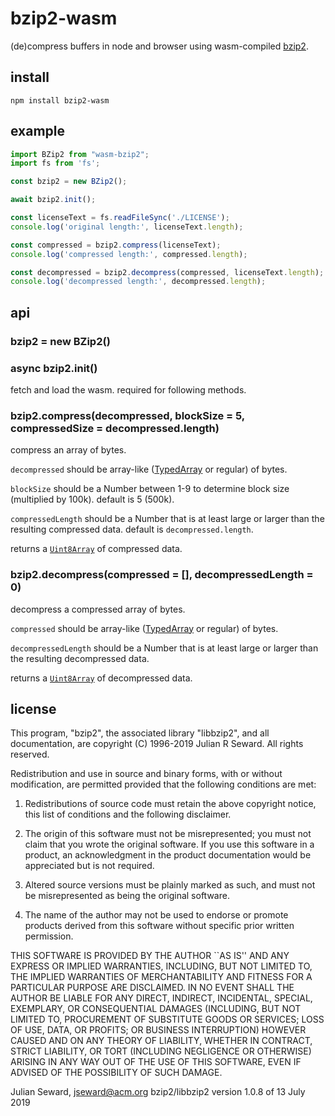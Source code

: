 # bzip2-wasm

(de)compress buffers in node and browser using wasm-compiled
[bzip2](https://sourceware.org/bzip2/).

## install

    npm install bzip2-wasm

## example

```javascript
import BZip2 from "wasm-bzip2";
import fs from 'fs';

const bzip2 = new BZip2();

await bzip2.init();

const licenseText = fs.readFileSync('./LICENSE');
console.log('original length:', licenseText.length);

const compressed = bzip2.compress(licenseText);
console.log('compressed length:', compressed.length);

const decompressed = bzip2.decompress(compressed, licenseText.length);
console.log('decompressed length:', decompressed.length);
```

## api

### bzip2 = new BZip2()

### async bzip2.init()

fetch and load the wasm. required for following methods.

### bzip2.compress(decompressed, blockSize = 5, compressedSize = decompressed.length)

compress an array of bytes.

`decompressed` should be array-like
([TypedArray](https://developer.mozilla.org/en-US/docs/Web/JavaScript/Reference/Global_Objects/TypedArray)
or regular) of bytes.

`blockSize` should be a Number between 1-9 to determine block size (multiplied
by 100k). default is 5 (500k).

`compressedLength` should be a Number that is at least large or larger
than the resulting compressed data. default is `decompressed.length`.

returns a
[`Uint8Array`](https://developer.mozilla.org/en-US/docs/Web/JavaScript/Reference/Global_Objects/Uint8Array)
of compressed data.

### bzip2.decompress(compressed = [], decompressedLength = 0)

decompress a compressed array of bytes.

`compressed` should be array-like
([TypedArray](https://developer.mozilla.org/en-US/docs/Web/JavaScript/Reference/Global_Objects/TypedArray)
or regular) of bytes.

`decompressedLength` should be a Number that is at least large or larger
than the resulting decompressed data.

returns a
[`Uint8Array`](https://developer.mozilla.org/en-US/docs/Web/JavaScript/Reference/Global_Objects/Uint8Array)
of decompressed data.

## license

This program, "bzip2", the associated library "libbzip2", and all
documentation, are copyright (C) 1996-2019 Julian R Seward.  All
rights reserved.

Redistribution and use in source and binary forms, with or without
modification, are permitted provided that the following conditions
are met:

1. Redistributions of source code must retain the above copyright
   notice, this list of conditions and the following disclaimer.

2. The origin of this software must not be misrepresented; you must
   not claim that you wrote the original software.  If you use this
   software in a product, an acknowledgment in the product
   documentation would be appreciated but is not required.

3. Altered source versions must be plainly marked as such, and must
   not be misrepresented as being the original software.

4. The name of the author may not be used to endorse or promote
   products derived from this software without specific prior written
   permission.

THIS SOFTWARE IS PROVIDED BY THE AUTHOR ``AS IS'' AND ANY EXPRESS
OR IMPLIED WARRANTIES, INCLUDING, BUT NOT LIMITED TO, THE IMPLIED
WARRANTIES OF MERCHANTABILITY AND FITNESS FOR A PARTICULAR PURPOSE
ARE DISCLAIMED.  IN NO EVENT SHALL THE AUTHOR BE LIABLE FOR ANY
DIRECT, INDIRECT, INCIDENTAL, SPECIAL, EXEMPLARY, OR CONSEQUENTIAL
DAMAGES (INCLUDING, BUT NOT LIMITED TO, PROCUREMENT OF SUBSTITUTE
GOODS OR SERVICES; LOSS OF USE, DATA, OR PROFITS; OR BUSINESS
INTERRUPTION) HOWEVER CAUSED AND ON ANY THEORY OF LIABILITY,
WHETHER IN CONTRACT, STRICT LIABILITY, OR TORT (INCLUDING
NEGLIGENCE OR OTHERWISE) ARISING IN ANY WAY OUT OF THE USE OF THIS
SOFTWARE, EVEN IF ADVISED OF THE POSSIBILITY OF SUCH DAMAGE.

Julian Seward, <jseward@acm.org>
bzip2/libbzip2 version 1.0.8 of 13 July 2019
